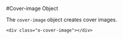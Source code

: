 #Cover-image Object

The `cover-image` object creates cover images.

	<div class="o-cover-image"></div>
